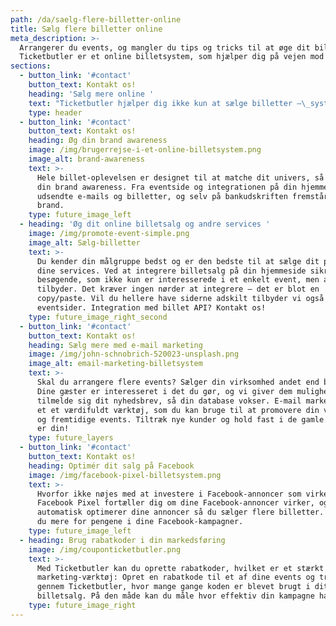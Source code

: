 ```yaml
---
path: /da/saelg-flere-billetter-online
title: Sælg flere billetter online
meta_description: >-
  Arrangerer du events, og mangler du tips og tricks til at øge dit billetsalg?
  Ticketbutler er et online billetsystem, som hjælper dig på vejen mod succes
sections:
  - button_link: '#contact'
    button_text: Kontakt os!
    heading: 'Sælg mere online '
    text: "Ticketbutler hjælper dig ikke kun at sælge billetter –\_systemet understøtter også din forretning og forståelse af din målgruppe, så du øger din omsætning på tværs af virksomheden. Læs mere på siden her om hvordan."
    type: header
  - button_link: '#contact'
    button_text: Kontakt os!
    heading: Øg din brand awareness
    image: /img/brugerrejse-i-et-online-billetsystem.png
    image_alt: brand-awareness
    text: >-
      Hele billet-oplevelsen er designet til at matche dit univers, så du øger
      din brand awareness. Fra eventside og integrationen på din hjemmeside, i
      udsendte e-mails og billetter, og selv på bankudskriften fremstår dit
      brand.
    type: future_image_left
  - heading: 'Øg dit online billetsalg og andre services '
    image: /img/promote-event-simple.png
    image_alt: Sælg-billetter
    text: >-
      Du kender din målgruppe bedst og er den bedste til at sælge dit produkt og
      dine services. Ved at integrere billetsalg på din hjemmeside sikrer du dig
      besøgende, som ikke kun er interesserede i et enkelt event, men alt du
      tilbyder. Det kræver ingen nørder at integrere – det er blot en
      copy/paste. Vil du hellere have siderne adskilt tilbyder vi også separate
      eventsider. Integration med billet API? Kontakt os!
    type: future_image_right_second
  - button_link: '#contact'
    button_text: Kontakt os!
    heading: Sælg mere med e-mail marketing
    image: /img/john-schnobrich-520023-unsplash.png
    image_alt: email-marketing-billetsystem
    text: >-
      Skal du arrangere flere events? Sælger din virksomhed andet end billetter?
      Dine gæster er interesseret i det du gør, og vi giver dem mulighed for at
      tilmelde sig dit nyhedsbrev, så din database vokser. E-mail marketing er
      et et værdifuldt værktøj, som du kan bruge til at promovere din virksomhed
      og fremtidige events. Tiltræk nye kunder og hold fast i de gamle. Dataen
      er din! 
    type: future_layers
  - button_link: '#contact'
    button_text: Kontakt os!
    heading: Optimér dit salg på Facebook
    image: /img/facebook-pixel-billetsystem.png
    text: >-
      Hvorfor ikke nøjes med at investere i Facebook-annoncer som virker?
      Facebook Pixel fortæller dig om dine Facebook-annoncer virker, og
      automatisk optimerer dine annoncer så du sælger flere billetter. Altså får
      du mere for pengene i dine Facebook-kampagner.
    type: future_image_left
  - heading: Brug rabatkoder i din markedsføring
    image: /img/couponticketbutler.png
    text: >-
      Med Ticketbutler kan du oprette rabatkoder, hvilket er et stærkt
      marketing-værktøj: Opret en rabatkode til et af dine events og track
      gennem Ticketbutler, hvor mange gange koden er blevet brugt i dit online
      billetsalg. På den måde kan du måle hvor effektiv din kampagne har været. 
    type: future_image_right
---
```


